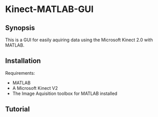 # Kinect-MATLAB-GUI
## Synopsis
This is a GUI for easily aquiring data using the Microsoft Kinect 2.0 with MATLAB.
## Installation
Requirements:
* MATLAB
* A Microsoft Kinect V2
* The Image Aquisition toolbox for MATLAB installed

## Tutorial
